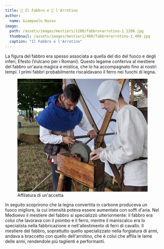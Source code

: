 ```yaml
---
title: 🔨 Il Fabbro e 🔪 l'Arrotino
author:
  name: Giampaolo Russo
image: 
  path: /assets/images/mestieri/1200/fabbro+arrotino-1_1200.jpg
  thumbnail: /assets/images/mestieri/400/fabbro+arrotino-1_400.jpg
  caption: "Il Fabbro e l'Arrotino"
---
```



La figura del fabbro era spesso associata a quella del dio del fuoco e degli
inferi, Efesto (Vulcano per i Romani). Questo legame conferiva al mestiere del
fabbro un'aura magica e mistica, che lo ha accompagnato fino ai nostri tempi. I
primi fabbri probabilmente riscaldavano il ferro nei fuochi di legna.

<!-- more -->

<figure class="align-center">
    <img src="/assets/images/mestieri/800/fabbro+arrotino-2_800.jpg" alt="Affilatura di un'accetta">
  <figcaption>Affilatura di un'accetta</figcaption>
</figure>

In seguito scoprirono che la legna convertita in carbone produceva un fuoco
migliore, la cui intensità poteva essere aumentata con soffi d'aria. Nel
Medioevo il mestiere del fabbro si specializzò ulteriormente: il fabbro era
colui che lavorava con il piombo e il ferro, mentre il maniscalco era lo
specialista nella fabbricazione e nell'allestimento di ferri di cavallo. Il
mestiere del fabbro, soprattutto quello specializzato nella forgiatura di armi,
andava a braccetto con quello dell'arrotino, che è colui che affila le lame
delle armi, rendendole più taglienti e performanti.

